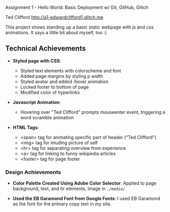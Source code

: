 Assignment 1 - Hello World: Basic Deployment w/ Git, GitHub, Glitch

Ted Clifford
http://a1-edwardclifford1.glitch.me

This project shows standing up a basic static webpage with js and css animations. It says a little bit about myself, too :)

## Technical Achievements
- **Styled page with CSS**:
    * Styled text elements with colorscheme and font
    * Added page margins by styling p width
    * Styled avatar and added :hover animation
    * Locked footer to bottom of page
    * Modified color of hyperlinks

- **Javascript Animation**:
    * Hovering over "Ted Clifford" prompts mouseenter event, triggering a word scramble animation

- **HTML Tags**:
    * \<span> tag for animating specific part of header ("Ted Clifford")
    * \<img> tag for inluding picture of self
    * \<hr> tag for separating overview from experience
    * \<a> tag for linking to funny wikipedia articles
    * \<footer> tag for page footer

### Design Achievements
- **Color Palette Created Using Adobe Color Selector**: Applied to page background, text, and hr elements, image in `./media/`

- **Used the EB Garamond Font from Google Fonts**: I used EB Garamond as the font for the primary copy text in my site.
